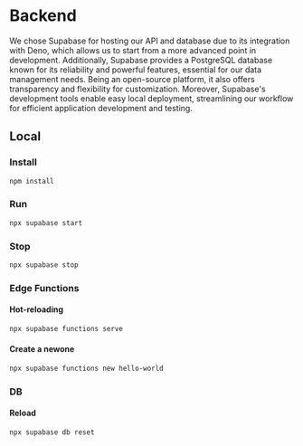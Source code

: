 # Backend
We chose Supabase for hosting our API and database due to its integration with Deno, which allows us to start from a more advanced point in development. Additionally, Supabase provides a PostgreSQL database known for its reliability and powerful features, essential for our data management needs. Being an open-source platform, it also offers transparency and flexibility for customization. Moreover, Supabase's development tools enable easy local deployment, streamlining our workflow for efficient application development and testing.

## Local
### Install
```bash
npm install
```
### Run 
```bash
npx supabase start
```
### Stop
```bash
npx supabase stop
```
### Edge Functions
#### Hot-reloading 
```bash
npx supabase functions serve
```
#### Create a newone
```bash
npx supabase functions new hello-world
```
### DB
#### Reload
```bash
npx supabase db reset 
```